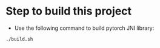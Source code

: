 # Step to build this project

- Use the following command to build pytorch JNI library:

```
./build.sh
```
